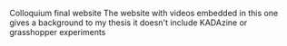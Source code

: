 Colloquium final website
The website with videos embedded in
this one gives a background to my thesis
it doesn't include KADAzine or grasshopper experiments

